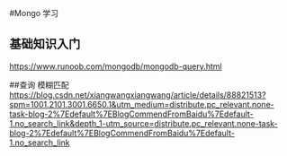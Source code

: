 #Mongo 学习

## 基础知识入门
https://www.runoob.com/mongodb/mongodb-query.html

##查询 模糊匹配
https://blog.csdn.net/xiangwangxiangwang/article/details/88821513?spm=1001.2101.3001.6650.1&utm_medium=distribute.pc_relevant.none-task-blog-2%7Edefault%7EBlogCommendFromBaidu%7Edefault-1.no_search_link&depth_1-utm_source=distribute.pc_relevant.none-task-blog-2%7Edefault%7EBlogCommendFromBaidu%7Edefault-1.no_search_link